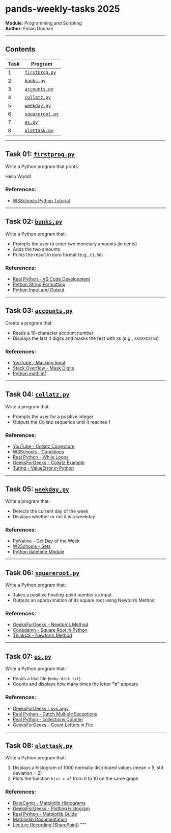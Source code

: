# pands-weekly-tasks 2025
**Module:** Programming and Scripting  
**Author:** Finian Doonan  

---


## Contents

| Task | Program         |
|------|------------------|
| 1    | [`firstprog.py`](firstprog.py)   |
| 2    | [`banks.py`](bank.py)             |
| 3    | [`accounts.py`](accounts.py)     |
| 4    | [`collatz.py`](collatz.py)       |
| 5    | [`weekday.py`](weekday.py)       |
| 6    | [`squareroot.py`](squareroot.py) |
| 7    | [`es.py`](es.py)                 |
| 8    | [`plottask.py`](plottask.py)     |

---

## Task 01: [`firstprog.py`](firstprog.py)

Write a Python program that prints:

Hello World!


### References:
- [W3Schools Python Tutorial](https://www.w3schools.com/python/default.asp)

---

## Task 02: [`banks.py`](bank.py)

Write a Python program that:
- Prompts the user to enter two monetary amounts (in cents)
- Adds the two amounts
- Prints the result in euro format (e.g., `€1.50`)

### References:
- [Real Python - VS Code Development](https://realpython.com/python-development-visual-studio-code/)
- [Python String Formatting](https://www.w3schools.com/python/python_string_formatting.asp)
- [Python Input and Output](https://realpython.com/python-input-output/)

---

## Task 03: [`accounts.py`](accounts.py)

Create a program that:
- Reads a 10-character account number
- Displays the last 4 digits and masks the rest with `X`s (e.g., `XXXXXX1234`)

### References:
- [YouTube - Masking Input](https://www.youtube.com/watch?v=H2uYYigqCnE)
- [Stack Overflow - Mask Digits](https://stackoverflow.com/questions/59342854/how-to-mask-input-and-display-the-last-4-digit-using-python)
- [Python math.inf](https://docs.python.org/3/library/math.html#math.inf)

---

## Task 04: [`collatz.py`](collatz.py)

Write a program that:
- Prompts the user for a positive integer
- Outputs the Collatz sequence until it reaches 1

### References:
- [YouTube - Collatz Conjecture](https://www.youtube.com/watch?v=094y1Z2wpJg&t=1s)
- [W3Schools - Conditions](https://www.w3schools.com/python/python_conditions.asp)
- [Real Python - While Loops](https://realpython.com/python-while-loop/)
- [GeeksForGeeks - Collatz Example](https://www.geeksforgeeks.org/program-to-print-collatz-sequence/?ref=ml_lbp)
- [Turing - ValueError in Python](https://www.turing.com/kb/valueerror-in-python-and-how-to-fix)

---

## Task 05: [`weekday.py`](weekday.py)

Write a program that:
- Detects the current day of the week
- Displays whether or not it is a weekday

### References:
- [PyNative - Get Day of the Week](https://pynative.com/python-get-the-day-of-week/)
- [W3Schools - Sets](https://www.w3schools.com/python/python_sets.asp)
- [Python datetime Module](https://docs.python.org/3/library/datetime.html)

---

## Task 06: [`squareroot.py`](squareroot.py)

Write a Python program that:
- Takes a positive floating-point number as input
- Outputs an approximation of its square root using Newton’s Method

### References:
- [GeeksForGeeks - Newton's Method](https://www.geeksforgeeks.org/find-root-of-a-number-using-newtons-method/)
- [Codedamn - Square Root in Python](https://codedamn.com/news/python/calculate-square-root-in-python)
- [ThinkCS - Newton’s Method](https://runestone.academy/ns/books/published/thinkcspy/MoreAboutIteration/NewtonsMethod.html)

---

## Task 07: [`es.py`](es.py)

Write a Python program that:
- Reads a text file (`moby-dick.txt`)
- Counts and displays how many times the letter **"e"** appears

### References:
- [GeeksForGeeks - sys.argv](https://www.geeksforgeeks.org/how-to-use-sys-argv-in-python/)
- [Real Python - Catch Multiple Exceptions](https://realpython.com/python-catch-multiple-exceptions/)
- [Real Python - collections.Counter](https://realpython.com/python-counter/)
- [GeeksForGeeks - Count Letters in File](https://www.geeksforgeeks.org/count-the-number-of-times-a-letter-appears-in-a-text-file-in-python/)

---

## Task 08: [`plottask.py`](plottask.py)

Write a Python program that:
1. Displays a histogram of 1000 normally distributed values (mean = 5, std deviation = 2)
2. Plots the function `h(x) = x³` from 0 to 10 on the same graph

### References:
- [DataCamp - Matplotlib Histograms](https://www.datacamp.com/tutorial/histograms-matplotlib)
- [GeeksForGeeks - Plotting Histogram](https://www.geeksforgeeks.org/plotting-histogram-in-python-using-matplotlib/)
- [Real Python - Matplotlib Guide](https://realpython.com/python-matplotlib-guide/)
- [Matplotlib Documentation](https://matplotlib.org/stable/tutorials/pyplot.html)
- [Lecture Recording (SharePoint)](https://atlantictu-my.sharepoint.com/:v:/g/personal/andrew_beatty_atu_ie/Edh4_evzuF9Eve4bT5Ey5VUBfGvhJZlVIzTnQobkJ-1ixg?e=EG2ojs&nav=eyJyZWZlcnJhbEluZm8iOnsicmVmZXJyYWxBcHAiOiJTdHJlYW1XZWJBcHAiLCJyZWZlcnJhbFZpZXciOiJTaGFyZURpYWxvZy1MaW5rIiwicmVmZXJyYWxBcHBQbGF0Zm9ybSI6IldlYiIsInJlZmVycmFsTW9kZSI6InZpZXcifX0%3D)
"""



